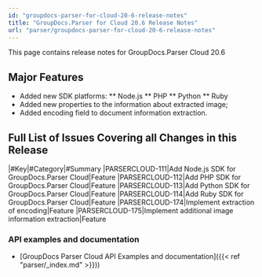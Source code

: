 ```yaml
---
id: "groupdocs-parser-for-cloud-20-6-release-notes"
title: "GroupDocs.Parser for Cloud 20.6 Release Notes"
url: "parser/groupdocs-parser-for-cloud-20-6-release-notes"
---
```




This page contains release notes for GroupDocs.Parser Cloud 20.6


## Major Features ##

* Added new SDK platforms:
** Node.js
** PHP
** Python
** Ruby
* Added new properties to the information about extracted image;
* Added encoding field to document information extraction.

## Full List of Issues Covering all Changes in this Release ##


|#Key|#Category|#Summary
|PARSERCLOUD-111|Add Node.js SDK for GroupDocs.Parser Cloud|Feature
|PARSERCLOUD-112|Add PHP SDK for GroupDocs.Parser Cloud|Feature
|PARSERCLOUD-113|Add Python SDK for GroupDocs.Parser Cloud|Feature
|PARSERCLOUD-114|Add Ruby SDK for GroupDocs.Parser Cloud|Feature
|PARSERCLOUD-174|Implement extraction of encoding|Feature
|PARSERCLOUD-175|Implement additional image information extraction|Feature

### API examples and documentation ###

* [GroupDocs Parser Cloud API Examples and documentation]({{< ref "parser/_index.md" >}}))

 